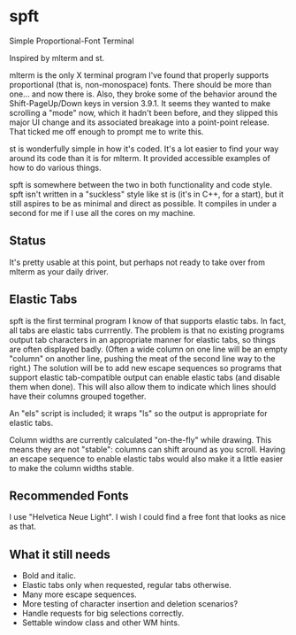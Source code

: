 spft
=====

Simple Proportional-Font Terminal

Inspired by mlterm and st.

mlterm is the only X terminal program I've found that properly supports
proportional (that is, non-monospace) fonts.  There should be more than one...
and now there is.  Also, they broke some of the behavior around the
Shift-PageUp/Down keys in version 3.9.1.  It seems they wanted to make
scrolling a "mode" now, which it hadn't been before, and they slipped this
major UI change and its associated breakage into a point-point release.  That
ticked me off enough to prompt me to write this.

st is wonderfully simple in how it's coded.  It's a lot easier to find your way
around its code than it is for mlterm.  It provided accessible examples of how
to do various things.

spft is somewhere between the two in both functionality and code style.  spft
isn't written in a "suckless" style like st is (it's in C++, for a start), but
it still aspires to be as minimal and direct as possible.  It compiles in under
a second for me if I use all the cores on my machine.


Status
-----

It's pretty usable at this point, but perhaps not ready to take over from
mlterm as your daily driver.


Elastic Tabs
-----

spft is the first terminal program I know of that supports elastic tabs.  In
fact, all tabs are elastic tabs currrently.  The problem is that no existing
programs output tab characters in an appropriate manner for elastic tabs, so
things are often displayed badly.  (Often a wide column on one line will be an
empty "column" on another line, pushing the meat of the second line way to the
right.)  The solution will be to add new escape sequences so programs that
support elastic tab-compatible output can enable elastic tabs (and disable them
when done).  This will also allow them to indicate which lines should have
their columns grouped together.

An "els" script is included; it wraps "ls" so the output is appropriate for
elastic tabs.

Column widths are currently calculated "on-the-fly" while drawing.  This means
they are not "stable": columns can shift around as you scroll.  Having an
escape sequence to enable elastic tabs would also make it a little easier to
make the column widths stable.


Recommended Fonts
-----

I use "Helvetica Neue Light".  I wish I could find a free font that looks as nice as that.


What it still needs
-----

- Bold and italic.
- Elastic tabs only when requested, regular tabs otherwise.
- Many more escape sequences.
- More testing of character insertion and deletion scenarios?
- Handle requests for big selections correctly.
- Settable window class and other WM hints.


